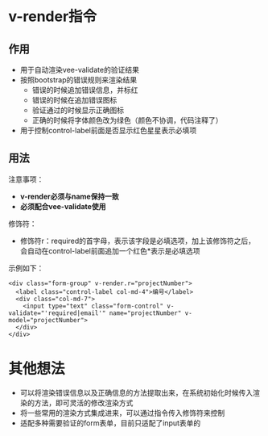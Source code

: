 # v-render指令

## 作用
- 用于自动渲染vee-validate的验证结果
- 按照bootstrap的错误规则来渲染结果
  - 错误的时候追加错误信息，并标红
  - 错误的时候在追加错误图标
  - 验证通过的时候显示正确图标
  - 正确的时候将字体颜色改为绿色（颜色不协调，代码注释了）
- 用于控制control-label前面是否显示红色星星表示必填项  

## 用法
注意事项：
- **v-render必须与name保持一致**
- **必须配合vee-validate使用**

修饰符：
- 修饰符r：required的首字母，表示该字段是必填选项，加上该修饰符之后，会自动在control-label前面追加一个红色*表示是必填选项

示例如下：

    <div class="form-group" v-render.r="projectNumber">
      <label class="control-label col-md-4">编号</label>
      <div class="col-md-7">
        <input type="text" class="form-control" v-validate="'required|email'" name="projectNumber" v-model="projectNumber">
      </div>
    </div>

# 其他想法
- 可以将渲染错误信息以及正确信息的方法提取出来，在系统初始化时候传入渲染的方法，即可灵活的修改渲染方式
- 将一些常用的渲染方式集成进来，可以通过指令传入修饰符来控制
- 适配多种需要验证的form表单，目前只适配了input表单的
